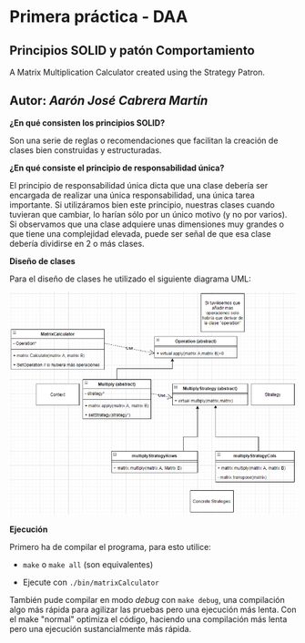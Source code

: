 # Primera práctica - DAA
## Principios SOLID y patón Comportamiento
A Matrix Multiplication Calculator created using the Strategy Patron.

## **Autor**: _Aarón José Cabrera Martín_

**¿En qué consisten los principios SOLID?**

Son una serie de reglas o recomendaciones que facilitan la creación de clases bien construidas y estructuradas.

**¿En qué consiste el principio de responsabilidad única?**

El principio de responsabilidad única dicta que una clase debería ser encargada de realizar una única responsabilidad, una única tarea importante. Si utilizáramos bien este principio, nuestras clases cuando tuvieran que cambiar, lo harían sólo por un único motivo (y no por varios).  
Si observamos que una clase adquiere unas dimensiones muy grandes o que tiene una complejidad elevada, puede ser señal de que esa clase debería dividirse en 2 o más clases.


**Diseño de clases**

Para el diseño de clases he utilizado el siguiente diagrama UML:

![uml](/capturas/uml.PNG)


**Ejecución**

Primero ha de compilar el programa, para esto utilice:

- `make` o `make all` (son equivalentes)

- Ejecute con `./bin/matrixCalculator`

También pude compilar en modo _debug_ con `make debug`, una compilación algo más rápida para agilizar las pruebas pero una ejecución más lenta. Con el make "normal" optimiza el código, haciendo una compilación más lenta pero una ejecución sustancialmente más rápida. 